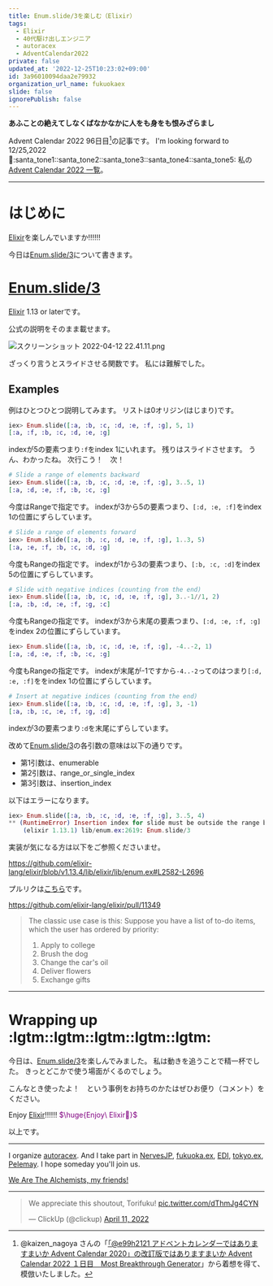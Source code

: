 ```yaml
---
title: Enum.slide/3を楽しむ（Elixir）
tags:
  - Elixir
  - 40代駆け出しエンジニア
  - autoracex
  - AdventCalendar2022
private: false
updated_at: '2022-12-25T10:23:02+09:00'
id: 3a96010094daa2e79932
organization_url_name: fukuokaex
slide: false
ignorePublish: false
---
```

**あふことの絶えてしなくばなかなかに人をも身をも恨みざらまし**

Advent Calendar 2022 96日目[^1]の記事です。
I'm looking forward to 12/25,2022 :santa::santa_tone1::santa_tone2::santa_tone3::santa_tone4::santa_tone5:
私の[Advent Calendar 2022 一覧](https://docs.google.com/spreadsheets/d/1HQvFjagQLRPjOYAjDVzWp9S4b8dKixxvvaz_TtbZWto/edit#gid=1723448955)。

[^1]: @kaizen_nagoya さんの「[「@e99h2121 アドベントカレンダーではありますまいか Advent Calendar 2020」の改訂版ではありますまいか Advent Calendar 2022 １日目　Most Breakthrough Generator](https://qiita.com/kaizen_nagoya/items/49ebebee3a0377f3b59b)」から着想を得て、模倣いたしました。 

---



# はじめに

[Elixir](https://elixir-lang.org/)を楽しんでいますか:bangbang::bangbang::bangbang:

今日は[Enum.slide/3](https://hexdocs.pm/elixir/Enum.html#slide/3)について書きます。

# [Enum.slide/3](https://hexdocs.pm/elixir/Enum.html#slide/3)

[Elixir](https://elixir-lang.org/) 1.13 or laterです。

公式の説明をそのまま載せます。

![スクリーンショット 2022-04-12 22.41.11.png](https://qiita-image-store.s3.ap-northeast-1.amazonaws.com/0/131808/2a74446e-c415-6928-8005-26f88ba37f5e.png)

ざっくり言うとスライドさせる関数です。
私には難解でした。

## Examples

例はひとつひとつ説明してみます。
リストは0オリジン(はじまり)です。


```elixir
iex> Enum.slide([:a, :b, :c, :d, :e, :f, :g], 5, 1)
[:a, :f, :b, :c, :d, :e, :g]
```

indexが5の要素つまり`:f`をindex 1にいれます。
残りはスライドさせます。
うん、わかったね。
次行こう！　次！



```elixir
# Slide a range of elements backward
iex> Enum.slide([:a, :b, :c, :d, :e, :f, :g], 3..5, 1)
[:a, :d, :e, :f, :b, :c, :g]
```

今度はRangeで指定です。
indexが3から5の要素つまり、`[:d, :e, :f]`をindex 1の位置にずらしています。


```elixir
# Slide a range of elements forward
iex> Enum.slide([:a, :b, :c, :d, :e, :f, :g], 1..3, 5)
[:a, :e, :f, :b, :c, :d, :g]
```

今度もRangeの指定です。
indexが1から3の要素つまり、`[:b, :c, :d]`をindex 5の位置にずらしています。



```elixir
# Slide with negative indices (counting from the end)
iex> Enum.slide([:a, :b, :c, :d, :e, :f, :g], 3..-1//1, 2)
[:a, :b, :d, :e, :f, :g, :c]
```

今度もRangeの指定です。
indexが3から末尾の要素つまり、`[:d, :e, :f, :g]`をindex 2の位置にずらしています。


```elixir
iex> Enum.slide([:a, :b, :c, :d, :e, :f, :g], -4..-2, 1)
[:a, :d, :e, :f, :b, :c, :g]
```

今度もRangeの指定です。
indexが末尾が-1ですから`-4..-2`ってのはつまり`[:d, :e, :f]`ををindex 1の位置にずらしています。

```elixir
# Insert at negative indices (counting from the end)
iex> Enum.slide([:a, :b, :c, :d, :e, :f, :g], 3, -1)
[:a, :b, :c, :e, :f, :g, :d]
```

indexが3の要素つまり`:d`を末尾にずらしています。

改めて[Enum.slide/3](https://hexdocs.pm/elixir/Enum.html#slide/3)の各引数の意味は以下の通りです。

- 第1引数は、enumerable
- 第2引数は、range_or_single_index
- 第3引数は、insertion_index

以下はエラーになります。

```elixir
iex> Enum.slide([:a, :b, :c, :d, :e, :f, :g], 3..5, 4)
** (RuntimeError) Insertion index for slide must be outside the range being moved (tried to insert 3..5 at 4)
    (elixir 1.13.1) lib/enum.ex:2619: Enum.slide/3
```

実装が気になる方は以下をご参照くださいませ。

https://github.com/elixir-lang/elixir/blob/v1.13.4/lib/elixir/lib/enum.ex#L2582-L2696

プルリクは[こちら](https://github.com/elixir-lang/elixir/pull/11349)です。

https://github.com/elixir-lang/elixir/pull/11349

> The classic use case is this: Suppose you have a list of to-do items, which the user has ordered by priority:
> 1. Apply to college
> 2. Brush the dog
> 3. Change the car's oil
> 4. Deliver flowers
> 5. Exchange gifts

---

# Wrapping up :lgtm::lgtm::lgtm::lgtm::lgtm:

今日は、[Enum.slide/3](https://hexdocs.pm/elixir/Enum.html#slide/3)を楽しんでみました。
私は動きを追うことで精一杯でした。
きっとどこかで使う場面がくるのでしょう。

こんなとき使ったよ！　という事例をお持ちのかたはぜひお便り（コメント）をください。


Enjoy [Elixir](https://elixir-lang.org/):bangbang::bangbang::bangbang:
<font color="purple">$\huge{Enjoy\ Elixir🚀}$</font>


以上です。





---

I organize [autoracex](https://autoracex.connpass.com/).
And I take part in [NervesJP](https://nerves-jp.connpass.com/), [fukuoka.ex](https://fukuokaex.connpass.com/), [EDI](https://fukuokaex.connpass.com/), [tokyo.ex](https://beam-lang.connpass.com/), [Pelemay](https://pelemay.connpass.com/).
I hope someday you'll join us.

[We Are The Alchemists, my friends!](https://www.youtube.com/watch?v=04854XqcfCY)

---

<blockquote class="twitter-tweet"><p lang="en" dir="ltr">We appreciate this shoutout, Torifuku! <a href="https://t.co/dThmJg4CYN">pic.twitter.com/dThmJg4CYN</a></p>&mdash; ClickUp (@clickup) <a href="https://twitter.com/clickup/status/1513541411634913284?ref_src=twsrc%5Etfw">April 11, 2022</a></blockquote> <script async src="https://platform.twitter.com/widgets.js" charset="utf-8"></script> 






